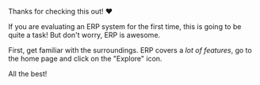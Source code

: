 Thanks for checking this out! ❤️

If you are evaluating an ERP system for the first time, this is going to be quite a task! But don't worry, ERP is awesome.

First, get familiar with the surroundings. ERP covers a *lot of features*, go to the home page and click on the "Explore" icon.

All the best!
